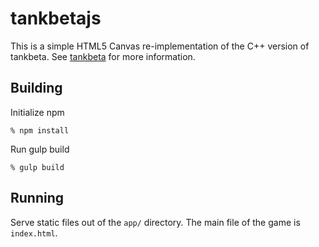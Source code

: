 # tankbetajs

This is a simple HTML5 Canvas re-implementation of the C++ version
of tankbeta. See [tankbeta](https://github.com/sortelli/tankbeta)
for more information.

## Building

Initialize npm

    % npm install

Run gulp build

    % gulp build

## Running

Serve static files out of the ```app/``` directory. The main file
of the game is ```index.html```.
